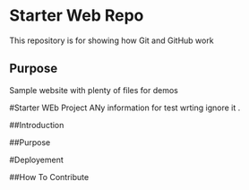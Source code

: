 # Starter Web Repo

This repository is for showing how Git and GitHub work

## Purpose

Sample website with plenty of files for demos

#Starter WEb Project
ANy information for test wrting ignore it .

##Introduction

##Purpose

#Deployement

##How To Contribute 
